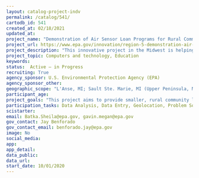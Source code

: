 ```yaml
---
layout: catalog-project-indv
permalink: /catalog/541/
cartodb_id: 541
created_at: 02/18/2021
updated_at: 
project_name: "Demonstration of Air Sensor Loan Programs for Rural Communities and Living/Nature Museums"
project_url: https://www.epa.gov/innovation/region-5-demonstration-air-sensor-loan-programs-rural-communities-and-livingnature, https://www.epa.gov/air-sensor-toolbox/air-sensor-loan-programs#r5
project_description: "This innovative project in the Midwest is helping the public better understand the impacts of air pollution in smaller communities and will provide information on how people can reduce their exposures to certain types of air pollution, such as particulate matter. This Air Sensor Loan Project demonstrates educational and equipment loan programs in a small number of remote Midwestern libraries and an educational/library program found at a living museum. The project has four components, including 1) virtual training for library and educational program staff on basic information about air pollution, health impacts, low-cost air monitoring sensors; 2) information on how data from low-cost sensors compare with the data from more expensive air monitoring equipment; 3) resource materials about air pollution and measurement with low cost sensors specifically designed for community members who use these smaller libraries and a living museum; and 4) low cost monitoring equipment that can be used in an air sensor loan program and in educational programs. This project is active and in progress with libraries & The Morton Arboretum actively loaning equipment."
project_topic: Computers and technology, Education
keywords: 
status:  Active – in Progress 
recruiting: True
agency_sponsor: U.S. Environmental Protection Agency (EPA)
agency_sponsor_other: 
geographic_scope: "L'Anse, MI; Sault Ste. Marie, MI (Upper Peninsula, MI); Evansville, IN; The Morton Arboretum, Lisle, IL"
participant_age: 
project_goals: "This project aims to provide smaller, rural community libraries and similar organizations (i.e., living museums) an innovative hands-on way to educate community members about air pollution. With the support of trained library and resource staff, the public can use these monitoring technologies to learn about local air quality."
participation_tasks: Data Analysis, Data Entry, Geolocation, Problem Solving
scistarter: 
email: Batka.Sheila@epa.gov, gavin.megan@epa.gov
gov_contact: Jay Benforado
gov_contact_email: benforado.jay@epa.gov
image: No
social_media: 
app: 
app_detail: 
data_public: 
data_url: 
start_date: 10/01/2020
---
```

